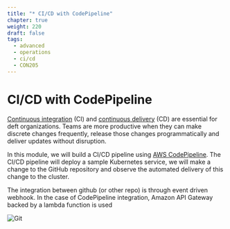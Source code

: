 ```yaml
---
title: "* CI/CD with CodePipeline"
chapter: true
weight: 220
draft: false
tags:
  - advanced
  - operations
  - ci/cd
  - CON205
---
```


# CI/CD with CodePipeline

[Continuous integration](https://aws.amazon.com/devops/continuous-integration/) (CI) and [continuous delivery](https://aws.amazon.com/devops/continuous-delivery/) (CD)
are essential for deft organizations. Teams are more productive when they can make discrete changes frequently, release those changes programmatically and deliver updates
without disruption.

In this module, we will build a CI/CD pipeline using [AWS CodePipeline](https://aws.amazon.com/codepipeline/). The CI/CD pipeline will deploy a sample Kubernetes service,
we will make a change to the GitHub repository and observe the automated delivery of this change to the cluster.

The integration between github (or other repo) is through event driven webhook. In the case of CodePipeline integration, Amazon API Gateway backed by a lambda function is used 

![Git](/images/codepipeline-github-architecture.png)